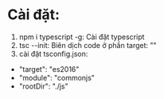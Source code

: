 # Cài đặt:

1. npm i typescript -g: Cài đặt typescript
2. tsc --init: Biên dịch code ở phần target: ""
3. cài đặt tsconfig.json:

- "target": "es2016"
- "module": "commonjs"
- "rootDir": "./js"
